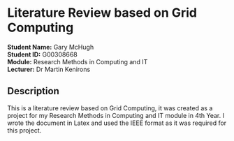 # Literature Review based on Grid Computing

**Student Name:** Gary McHugh <br />
**Student ID:** G00308668 <br />
**Module:** Research Methods in Computing and IT<br />
**Lecturer:** Dr Martin Kenirons <br />

## Description
This is a literature review based on Grid Computing, it was created as a project for my Research Methods in Computing and IT module in 4th Year. I wrote the document in Latex and used the IEEE format as it was required for this project.
